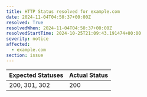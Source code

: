 ```yaml
---
title: HTTP Status resolved for example.com
date: 2024-11-04T04:50:37+00:00Z
resolved: True
resolvedWhen: 2024-11-04T04:50:37+00:00Z
resolvedStartTime: 2024-10-25T21:09:43.191474+00:00
severity: notice
affected:
  - example.com
section: issue
---
```


| Expected Statuses | Actual Status  |
|-------------------|----------------|
| 200, 301, 302 | 200 |
